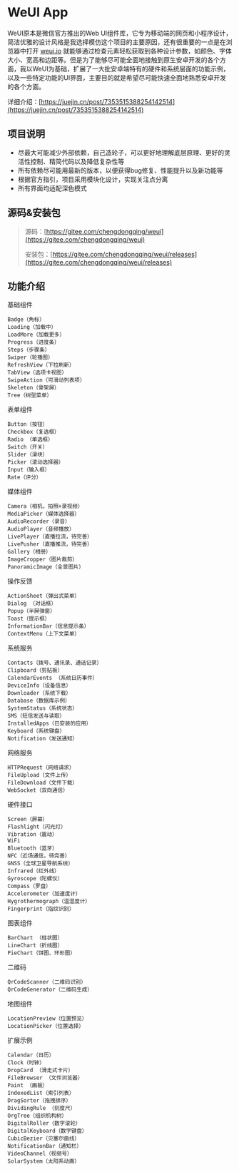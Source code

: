 WeUI App
==================

WeUI原本是微信官方推出的Web UI组件库，它专为移动端的网页和小程序设计，简洁优雅的设计风格是我选择模仿这个项目的主要原因，还有很重要的一点是在浏览器中打开 [weui.io](https://weui.io) 就能够通过检查元素轻松获取到各种设计参数，如颜色、字体大小、宽高和边距等。但是为了能够尽可能全面地接触到原生安卓开发的各个方面，我以WeUI为基础，扩展了一大批安卓端特有的硬件和系统层面的功能示例，以及一些特定功能的UI界面，主要目的就是希望尽可能快速全面地熟悉安卓开发的各个方面。

详细介绍：[https://juejin.cn/post/7353515388254142514](https://juejin.cn/post/7353515388254142514)

## 项目说明
- 尽最大可能减少外部依赖，自己造轮子，可以更好地理解底层原理、更好的灵活性控制、精简代码以及降低复杂性等
- 所有依赖尽可能用最新的版本，以便获得bug修复、性能提升以及新功能等
- 根据官方指引，项目采用模块化设计，实现关注点分离
- 所有界面均适配深色模式

## 源码&安装包
> 源码：[https://gitee.com/chengdongqing/weui](https://gitee.com/chengdongqing/weui)
>
> 安装包：[https://gitee.com/chengdongqing/weui/releases](https://gitee.com/chengdongqing/weui/releases)

## 功能介绍

基础组件
```
Badge（角标）
Loading（加载中）
LoadMore（加载更多）
Progress（进度条）
Steps（步骤条）
Swiper（轮播图）
RefreshView（下拉刷新）
TabView（选项卡视图）
SwipeAction（可滑动列表项）
Skeleton（骨架屏）
Tree（树型菜单）
```
表单组件
``` 
Button（按钮）
Checkbox（复选框）
Radio （单选框）
Switch（开关）
Slider（滑块）
Picker（滚动选择器）
Input（输入框）
Rate（评分）
```
媒体组件
``` 
Camera（相机，拍照+录视频）
MediaPicker（媒体选择器）
AudioRecorder（录音）
AudioPlayer（音频播放）
LivePlayer（直播拉流，待完善）
LivePusher（直播推流，待完善）
Gallery（相册）
ImageCropper（图片裁剪）
PanoramicImage（全景图片）
```
操作反馈
```
ActionSheet（弹出式菜单）
Dialog （对话框）
Popup（半屏弹窗）
Toast（提示框）
InformationBar（信息提示条）
ContextMenu（上下文菜单）
```
系统服务
```
Contacts（拨号、通讯录、通话记录）
Clipboard（剪贴板）
CalendarEvents （系统日历事件）
DeviceInfo（设备信息）
Downloader（系统下载）
Database（数据库示例）
SystemStatus（系统状态）
SMS（短信发送与读取）
InstalledApps（已安装的应用）
Keyboard（系统键盘）
Notification（发送通知）
```
网络服务
```
HTTPRequest（网络请求）
FileUpload（文件上传）
FileDownload（文件下载）
WebSocket（双向通信）
```
硬件接口
```
Screen（屏幕）
Flashlight（闪光灯）
Vibration（震动）
WiFi
Bluetooth（蓝牙）
NFC（近场通信，待完善）
GNSS（全球卫星导航系统）
Infrared（红外线）
Gyroscope（陀螺仪）
Compass（罗盘）
Accelerometer（加速度计）
Hygrothermograph（温湿度计）
Fingerprint（指纹识别）
```
图表组件
```
BarChart （柱状图）
LineChart（折线图）
PieChart（饼图、环形图）
```
二维码 
```
QrCodeScanner（二维码识别）
QrCodeGenerator（二维码生成）
```
地图组件 
```
LocationPreview（位置预览）
LocationPicker（位置选择）
```
扩展示例 
```
Calendar（日历）
Clock（时钟）
DropCard （滑走式卡片）
FileBrowser （文件浏览器）
Paint （画板）
IndexedList（索引列表）
DragSorter（拖拽排序）
DividingRule （刻度尺）
OrgTree（组织机构树）
DigitalRoller（数字滚轮）
DigitalKeyboard（数字键盘）
CubicBezier（贝塞尔曲线）
NotificationBar（通知栏）
VideoChannel（视频号）
SolarSystem（太阳系动画）
```